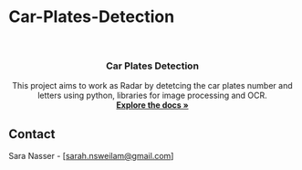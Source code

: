 # Car-Plates-Detection
<br />
<div align="center">
  
  </a>

<h3 align="center">Car Plates Detection</h3>

  <p align="center">
    This project aims to work as Radar by detetcing the car plates number and letters using python, libraries for image processing and OCR.
    <br />
    <a href="(https://github.com/sara19880)"><strong>Explore the docs »</strong></a>
    <br />
  </p>
</div>


















<!-- CONTACT -->
## Contact

Sara Nasser - [sarah.nsweilam@gmail.com]
